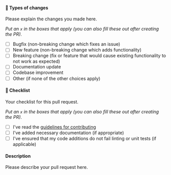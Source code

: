 #### 🔧 Types of changes

Please explain the changes you made here.

*Put an `x` in the boxes that apply (you can also fill these out after creating the PR).*

- [ ] Bugfix (non-breaking change which fixes an issue)
- [ ] New feature (non-breaking change which adds functionality)
- [ ] Breaking change (fix or feature that would cause existing functionality to not work as expected)
- [ ] Documentation update
- [ ] Codebase improvement
- [ ] Other (if none of the other choices apply)

#### 🚨 Checklist

Your checklist for this pull request.

*Put an `x` in the boxes that apply (you can also fill these out after creating the PR).*

- [ ] I've read the [guidelines for contributing](https://github.com/gremo/react-directus/blob/main/CONTRIBUTING.md)
- [ ] I've added necessary documentation (if appropriate)
- [ ] I've ensured that my code additions do not fail linting or unit tests (if applicable)

#### Description

Please describe your pull request here.
